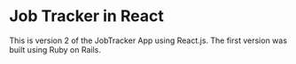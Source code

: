 # Job Tracker in React

This is version 2 of the JobTracker App using React.js. The first version was built using Ruby on Rails.